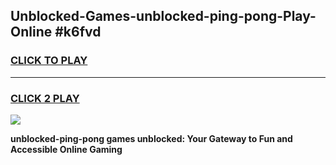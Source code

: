 
## Unblocked-Games-unblocked-ping-pong-Play-Online #k6fvd
<h3>
<a href="https://news.freeplayer.one?title=unblocked-ping-pong&ref=3">CLICK TO PLAY</a></h3>
<hr>

<h3>
<a href="https://news.freeplayer.one?title=unblocked-ping-pong&ref=3">CLICK 2 PLAY</a>
  
</h3>

<a href="https://news.freeplayer.one?title=unblocked-ping-pong&ref=3"><img src="https://clearcache.store/games.png"></a>


**unblocked-ping-pong games unblocked: Your Gateway to Fun and Accessible Online Gaming**
